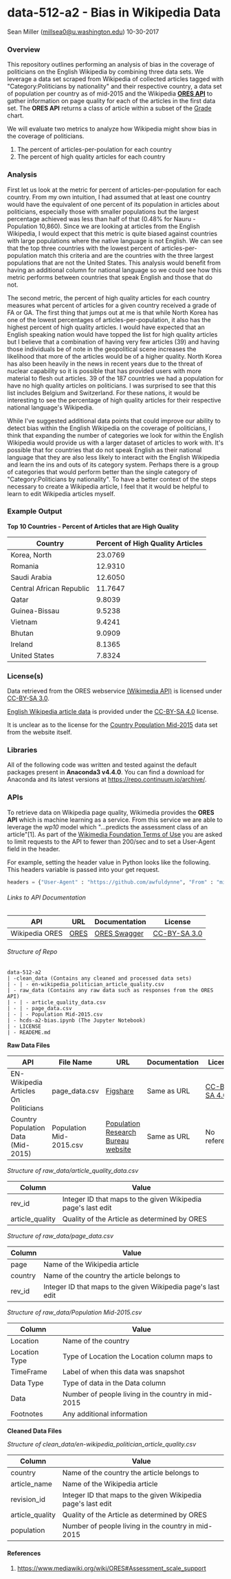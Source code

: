 # data-512-a2 - Bias in Wikipedia Data

Sean Miller (<millsea0@u.washington.edu>) 10-30-2017

### Overview

This repository outlines performing an analysis of bias in the coverage of politicians on the English Wikipedia by combining three data sets. We leverage a data set scraped from Wikipedia of collected articles tagged with "Category:Politicians by nationality" and their respective country, a data set of population per country as of mid-2015 and the Wikipedia [**ORES API**](https://www.mediawiki.org/wiki/ORES) to gather information on page quality for each of the articles in the first data set. The **ORES API** returns a class of article within a subset of the [Grade](https://en.wikipedia.org/wiki/Wikipedia:WikiProject_assessment) chart.

We will evaluate two metrics to analyze how Wikipedia might show bias in the coverage of politicians.

1. The percent of articles-per-poulation for each country
2. The percent of high quality articles for each country

### Analysis

First let us look at the metric for percent of articles-per-population for each country. From my own intuition, I had assumed that at least one country would have the equivalent of one percent of its population in articles about politicians, especially those with smaller populations but the largest percentage achieved was less than half of that (0.48% for Nauru - Population 10,860). Since we are looking at articles from the English Wikipedia, I would expect that this metric is quite biased against countries with large populations where the native language is not English. We can see that the top three countries with the lowest percent of articles-per-population match this criteria and are the countries with the three largest populations that are not the United States. This analysis would benefit from having an additional column for national language so we could see how this metric performs between countries that speak English and those that do not.

The second metric, the percent of high quality articles for each country measures what percent of articles for a given country received a grade of FA or GA. The first thing that jumps out at me is that while North Korea has one of the lowest percentages of articles-per-population, it also has the highest percent of high quality articles. I would have expected that an English speaking nation would have topped the list for high quality articles but I believe that a combination of having very few articles (39) and having those individuals be of note in the geopolitical scene increases the likelihood that more of the articles would be of a higher quality. North Korea has also been heavily in the news in recent years due to the threat of nuclear capability so it is possible that has provided users with more material to flesh out articles. 39 of the 187 countries we had a population for have no high quality articles on politicians. I was surprised to see that this list includes Belgium and Switzerland. For these nations, it would be interesting to see the percentage of high quality articles for their respective national language's Wikipedia.

While I've suggested additional data points that could improve our ability to detect bias within the English Wikipedia on the coverage of politicians, I think that expanding the number of categories we look for within the English Wikipedia would provide us with a larger dataset of articles to work with. It's possible that for countries that do not speak English as their national language that they are also less likely to interact with the English Wikipedia and learn the ins and outs of its category  system. Perhaps there is a group of categories that would perform better than the single category of "Category:Politicians by nationality". To have a better context of the steps necessary to create a Wikipedia article, I feel that it would be helpful to learn to edit Wikipedia articles myself.

### Example Output

**Top 10 Countries - Percent of Articles that are High Quality**

| Country | Percent of High Quality Articles |
| ---------|-------------------------------- |
| Korea, North | 23.0769 |
| Romania | 12.9310 |
| Saudi Arabia | 12.6050 |
| Central African Republic | 11.7647 |
| Qatar | 9.8039 |
| Guinea-Bissau | 9.5238 |
| Vietnam | 9.4241 |
| Bhutan | 9.0909 |
| Ireland | 8.1365 |
| United States | 7.8324 |

### License(s)

Data retrieved from the ORES webservice [(Wikimedia API)](https://wikimediafoundation.org/wiki/Terms_of_Use/en) is licensed under [CC-BY-SA 3.0](https://creativecommons.org/licenses/by-sa/3.0/).

[English Wikipedia article data](https://figshare.com/articles/Untitled_Item/5513449) is provided under the [CC-BY-SA 4.0](https://creativecommons.org/licenses/by-sa/4.0/) license.

It is unclear as to the license for the [Country Population Mid-2015](http://www.prb.org/DataFinder/Topic/Rankings.aspx?ind=14) data set from the website itself.

### Libraries

All of the following code was written and tested against the default packages present in **Anaconda3 v4.4.0**. You can find a download for Anaconda and its latest versions at <https://repo.continuum.io/archive/>.

### APIs

To retrieve data on Wikipedia page quality, Wikimedia provides the **ORES API** which is machine learning as a service. From this service we are able to leverage the *wp10* model which "...predicts the assessment class of an article"[1]. As part of the [Wikimedia Foundation Terms of Use](https://www.mediawiki.org/wiki/REST_API) you are asked to limit requests to the API to fewer than 200/sec and to set a User-Agent field in the header.

For example, setting the header value in Python looks like the following. This headers variable is passed into your get request.
```python
headers = {"User-Agent" : "https://github.com/awfuldynne", "From" : "millsea0@uw.edu"}
```

###### Links to API Documentation

| API | URL | Documentation | License |
|---- |----- | ------------- | -------|
| Wikipedia ORES | [ORES](https://www.mediawiki.org/wiki/ORES) | [ORES Swagger](https://ores.wikimedia.org/v3/#!/scoring/get_v3_scores_context_revid_model) | [CC-BY-SA 3.0](https://wikimediafoundation.org/wiki/Terms_of_Use/en#7._Licensing_of_Content) |

###### Structure of Repo
```
data-512-a2
| -clean_data (Contains any cleaned and processed data sets)
| - | - en-wikipedia_politician_article_quality.csv
| - raw_data (Contains any raw data such as responses from the ORES API)
| - | - article_quality_data.csv
| - | - page_data.csv
| - | - Population Mid-2015.csv
| - hcds-a2-bias.ipynb (The Jupyter Notebook)
| - LICENSE
| - READEME.md
```

**Raw Data Files**

| API | File Name | URL | Documentation | License |
|-----| ----------| ----| ----- | ----|
| EN-Wikipedia Articles On Politicians | page_data.csv | [Figshare](https://figshare.com/articles/Untitled_Item/5513449) | Same as URL | [CC-BY-SA 4.0](https://figshare.com/articles/Untitled_Item/5513449) |
| Country Population Data (Mid-2015) | Population Mid-2015.csv | [Population Research Bureau website](http://www.prb.org/DataFinder/Topic/Rankings.aspx?ind=14) | Same as URL | No reference |

*Structure of raw_data/article_quality_data.csv*

| Column | Value |
|----------| ------------|
| rev_id | Integer ID that maps to the given Wikipedia page's last edit |
| article_quality | Quality of the Article as determined by ORES |

*Structure of raw_data/page_data.csv*

| Column | Value |
|---------|-------------|
| page | Name of the Wikipedia article |
| country | Name of the country the article belongs to |
| rev_id | Integer ID that maps to the given Wikipedia page's last edit |

*Structure of raw_data/Population Mid-2015.csv*

| Column | Value |
|--------|--------------|
| Location | Name of the country |
| Location Type | Type of Location the Location column maps to |
| TimeFrame | Label of when this data was snapshot |
| Data Type | Type of data in the Data column |
| Data | Number of people living in the country in mid-2015 |
| Footnotes | Any additional information |

**Cleaned Data Files**

*Structure of clean_data/en-wikipedia_politician_article_quality.csv*

| Column | Value |
|--------|--------------|
| country | Name of the country the article belongs to |
| article_name | Name of the Wikipedia article |
| revision_id | Integer ID that maps to the given Wikipedia page's last edit |
| article_quality | Quality of the Article as determined by ORES |
| population | Number of people living in the country in mid-2015 |

#### References

1. <https://www.mediawiki.org/wiki/ORES#Assessment_scale_support>